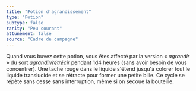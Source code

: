 ```yaml
---
title: "Potion d'agrandissement"
type: "Potion"
subtype: false
rarity: "Peu courant"
attunement: false
source: "Cadre de campagne"
---
```

Quand vous buvez cette potion, vous êtes affecté par la version « _agrandir_ » du sort [_agrandir/rétrécir_](/grimoire/agrandir-retrecir) pendant 1d4 heures (sans avoir besoin de vous concentrer). Une tache rouge dans le liquide s'étend jusqu'à colorer tout le liquide translucide et se rétracte pour former une petite bille. Ce cycle se répète sans cesse sans interruption, même si on secoue la bouteille.
